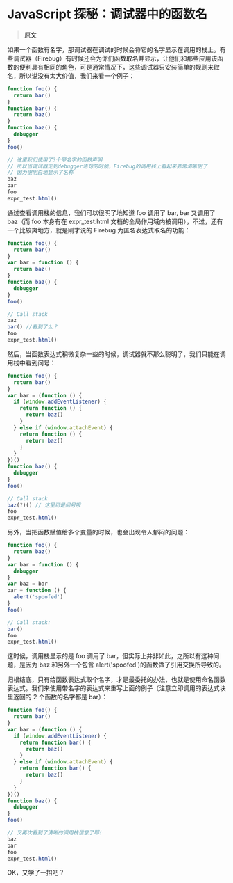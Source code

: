 # JavaScript 探秘：调试器中的函数名

> [原文](https://web.archive.org/web/20210423081249/http://www.nowamagic.net/librarys/veda/detail/1635)

如果一个函数有名字，那调试器在调试的时候会将它的名字显示在调用的栈上。有些调试器（Firebug）有时候还会为你们函数取名并显示，让他们和那些应用该函数的便利具有相同的角色，可是通常情况下，这些调试器只安装简单的规则来取名，所以说没有太大价值，我们来看一个例子：

```js
function foo() {
  return bar()
}
function bar() {
  return baz()
}
function baz() {
  debugger
}
foo()

// 这里我们使用了3个带名字的函数声明
// 所以当调试器走到debugger语句的时候，Firebug的调用栈上看起来非常清晰明了
// 因为很明白地显示了名称
baz
bar
foo
expr_test.html()
```

通过查看调用栈的信息，我们可以很明了地知道 foo 调用了 bar, bar 又调用了 baz（而 foo 本身有在 expr_test.html 文档的全局作用域内被调用），不过，还有一个比较爽地方，就是刚才说的 Firebug 为匿名表达式取名的功能：

```js
function foo() {
  return bar()
}
var bar = function () {
  return baz()
}
function baz() {
  debugger
}
foo()

// Call stack
baz
bar() //看到了么？
foo
expr_test.html()
```

然后，当函数表达式稍微复杂一些的时候，调试器就不那么聪明了，我们只能在调用栈中看到问号：

```js
function foo() {
  return bar()
}
var bar = (function () {
  if (window.addEventListener) {
    return function () {
      return baz()
    }
  } else if (window.attachEvent) {
    return function () {
      return baz()
    }
  }
})()
function baz() {
  debugger
}
foo()

// Call stack
baz(?)() // 这里可是问号哦
foo
expr_test.html()
```

另外，当把函数赋值给多个变量的时候，也会出现令人郁闷的问题：

```js
function foo() {
  return baz()
}
var bar = function () {
  debugger
}
var baz = bar
bar = function () {
  alert('spoofed')
}
foo()

// Call stack:
bar()
foo
expr_test.html()
```

这时候，调用栈显示的是 foo 调用了 bar，但实际上并非如此，之所以有这种问题，是因为 baz 和另外一个包含 alert('spoofed')的函数做了引用交换所导致的。

归根结底，只有给函数表达式取个名字，才是最委托的办法，也就是使用命名函数表达式。我们来使用带名字的表达式来重写上面的例子（注意立即调用的表达式块里返回的 2 个函数的名字都是 bar）：

```js
function foo() {
  return bar()
}
var bar = (function () {
  if (window.addEventListener) {
    return function bar() {
      return baz()
    }
  } else if (window.attachEvent) {
    return function bar() {
      return baz()
    }
  }
})()
function baz() {
  debugger
}
foo()

// 又再次看到了清晰的调用栈信息了耶!
baz
bar
foo
expr_test.html()
```

OK，又学了一招吧？
